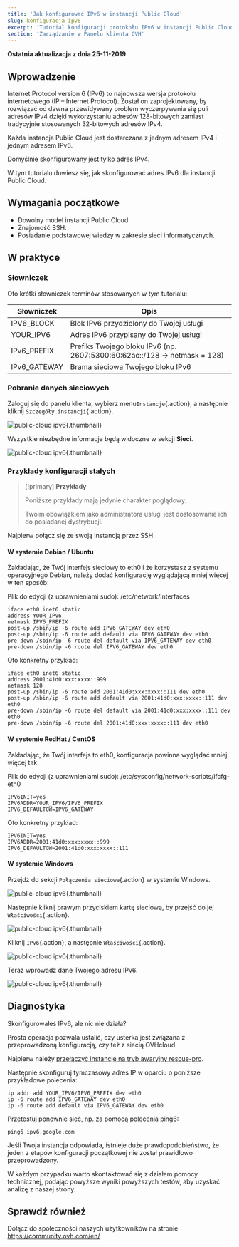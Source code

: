 ```yaml
---
title: 'Jak konfigurować IPv6 w instancji Public Cloud'
slug: konfiguracja-ipv6
excerpt: 'Tutorial konfiguracji protokołu IPv6 w instancji Public Cloud'
section: 'Zarządzanie w Panelu klienta OVH'
---
```


**Ostatnia aktualizacja z dnia 25-11-2019**

## Wprowadzenie
Internet Protocol version 6 (IPv6) to najnowsza wersja protokołu internetowego (IP – Internet Protocol). Został on zaprojektowany, by rozwiązać od dawna przewidywany problem wyczerpywania się puli adresów IPv4 dzięki wykorzystaniu adresów 128-bitowych zamiast tradycyjnie stosowanych 32-bitowych adresów IPv4.

Każda instancja Public Cloud jest dostarczana z jednym adresem IPv4 i jednym adresem IPv6.

Domyślnie skonfigurowany jest tylko adres IPv4.

W tym tutorialu dowiesz się, jak skonfigurować adres IPv6 dla instancji Public Cloud.

## Wymagania początkowe

* Dowolny model instancji Public Cloud.
* Znajomość SSH.
* Posiadanie podstawowej wiedzy w zakresie sieci informatycznych.

## W praktyce

### Słowniczek

Oto krótki słowniczek terminów stosowanych w tym tutorialu:

|Słowniczek|Opis|
|---|---|
|IPV6_BLOCK|Blok IPv6 przydzielony do Twojej usługi|
|YOUR_IPV6|Adres IPv6 przypisany do Twojej usługi|
|IPv6_PREFIX|Prefiks Twojego bloku IPv6 (np. 2607:5300:60:62ac::/128 -> netmask = 128)|
|IPv6_GATEWAY|Brama sieciowa Twojego bloku IPv6|


### Pobranie danych sieciowych

Zaloguj się do panelu klienta, wybierz menu`Instancje`{.action}, a następnie kliknij `Szczegóły instancji`{.action}.

![public-cloud ipv6](images/pcipv61.png){.thumbnail}

Wszystkie niezbędne informacje będą widoczne w sekcji **Sieci**.

![public-cloud ipv6](images/pcipv62.png){.thumbnail}

### Przykłady konfiguracji stałych

> [!primary] **Przykłady**
> 
>Poniższe przykłady mają jedynie charakter poglądowy.
>
>Twoim obowiązkiem jako administratora usługi jest dostosowanie ich do posiadanej dystrybucji.
>

Najpierw połącz się ze swoją instancją przez SSH.

#### **W systemie Debian / Ubuntu**

Zakładając, że Twój interfejs sieciowy to eth0 i że korzystasz z systemu operacyjnego Debian, należy dodać konfigurację wyglądającą mniej więcej w ten sposób:

Plik do edycji (z uprawnieniami sudo): /etc/network/interfaces

```
iface eth0 inet6 static
address YOUR_IPV6
netmask IPV6_PREFIX
post-up /sbin/ip -6 route add IPV6_GATEWAY dev eth0
post-up /sbin/ip -6 route add default via IPV6_GATEWAY dev eth0
pre-down /sbin/ip -6 route del default via IPV6_GATEWAY dev eth0
pre-down /sbin/ip -6 route del IPV6_GATEWAY dev eth0
```

Oto konkretny przykład:

```
iface eth0 inet6 static
address 2001:41d0:xxx:xxxx::999
netmask 128
post-up /sbin/ip -6 route add 2001:41d0:xxx:xxxx::111 dev eth0
post-up /sbin/ip -6 route add default via 2001:41d0:xxx:xxxx::111 dev eth0
pre-down /sbin/ip -6 route del default via 2001:41d0:xxx:xxxx::111 dev eth0
pre-down /sbin/ip -6 route del 2001:41d0:xxx:xxxx::111 dev eth0
```
#### **W systemie RedHat / CentOS**

Zakładając, że Twój interfejs to eth0, konfiguracja powinna wyglądać mniej więcej tak:

Plik do edycji (z uprawnieniami sudo): /etc/sysconfig/network-scripts/ifcfg-eth0

```
IPV6INIT=yes
IPV6ADDR=YOUR_IPV6/IPV6_PREFIX
IPV6_DEFAULTGW=IPV6_GATEWAY
```

Oto konkretny przykład:

```
IPV6INIT=yes
IPV6ADDR=2001:41d0:xxx:xxxx::999
IPV6_DEFAULTGW=2001:41d0:xxx:xxxx::111
```

#### **W systemie Windows**

Przejdź do sekcji `Połączenia sieciowe`{.action} w systemie Windows.

![public-cloud ipv6](images/pcipv63.png){.thumbnail}

Następnie kliknij prawym przyciskiem kartę sieciową, by przejść do jej `Właściwości`{.action}.

![public-cloud ipv6](images/pcipv64.png){.thumbnail}

Kliknij `IPv6`{.action}, a następnie `Właściwości`{.action}.

![public-cloud ipv6](images/pcipv65.png){.thumbnail}

Teraz wprowadź dane Twojego adresu IPv6.

![public-cloud ipv6](images/pcipv66.png){.thumbnail}

## Diagnostyka

Skonfigurowałeś IPv6, ale nic nie działa? 

Prosta operacja pozwala ustalić, czy usterka jest związana z przeprowadzoną konfiguracją, czy też z siecią OVHcloud.

Najpierw należy [przełączyć instancję na tryb awaryjny rescue-pro](https://docs.ovh.com/pl/public-cloud/przelaczenie_instancji_w_tryb_rescue/).

Następnie skonfiguruj tymczasowy adres IP w oparciu o poniższe przykładowe polecenia:

```
ip addr add YOUR_IPV6/IPV6_PREFIX dev eth0
ip -6 route add IPV6_GATEWAY dev eth0
ip -6 route add default via IPV6_GATEWAY dev eth0
```

Przetestuj ponownie sieć, np. za pomocą polecenia ping6:

```
ping6 ipv6.google.com
```
Jeśli Twoja instancja odpowiada, istnieje duże prawdopodobieństwo, że jeden z etapów konfiguracji początkowej nie został prawidłowo przeprowadzony.

W każdym przypadku warto skontaktować się z działem pomocy technicznej, podając powyższe wyniki powyższych testów, aby uzyskać analizę z naszej strony.

## Sprawdź również

Dołącz do społeczności naszych użytkowników na stronie <https://community.ovh.com/en/>